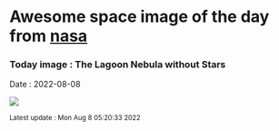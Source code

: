 
# Awesome space image of the day from [nasa](https://api.nasa.gov/)

### Today image : The Lagoon Nebula without Stars

Date : 2022-08-08


![](https://apod.nasa.gov/apod/image/2208/LagoonStarFree_Dhar_960.jpg)

<small>Latest update : Mon Aug  8 05:20:33 2022</small>


